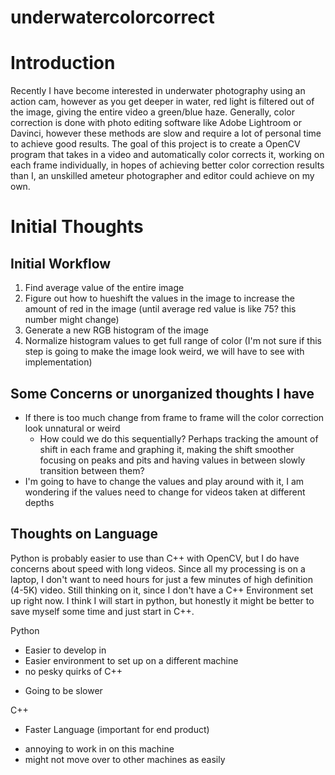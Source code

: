 # underwatercolorcorrect
# Introduction
Recently I have become interested in underwater photography using an action cam, however as you get deeper in water, red light is filtered out of the image, giving the entire video a green/blue haze. Generally, color correction is done with photo editing software like Adobe Lightroom or Davinci, however these methods are slow and require a lot of personal time to achieve good results. The goal of this project is to create a OpenCV program that takes in a video and automatically color corrects it, working on each frame individually, in hopes of achieving better color correction results than I, an unskilled ameteur photographer and editor could achieve on my own.


# Initial Thoughts
## Initial Workflow
1. Find average value of the entire image
2. Figure out how to hueshift the values in the image to increase the amount of red in the image (until average red value is like 75? this number might change)
3. Generate a new RGB histogram of the image
4. Normalize histogram values to get full range of color (I'm not sure if this step is going to make the image look weird, we will have to see with implementation)

## Some Concerns or unorganized thoughts I have
- If there is too much change from frame to frame will the color correction look unnatural or weird
  - How could we do this sequentially? Perhaps tracking the amount of shift in each frame and graphing it, making the shift smoother focusing on peaks and pits and having values in between slowly transition between them?
- I'm going to have to change the values and play around with it, I am wondering if the values need to change for videos taken at different depths


## Thoughts on Language
Python is probably easier to use than C++ with OpenCV, but I do have concerns about speed with long videos. Since all my processing is on a laptop, I don't want to need hours for just a few minutes of high definition (4-5K) video. Still thinking on it, since I don't have a C++ Environment set up right now. I think I will start in python, but honestly it might be better to save myself some time and just start in C++.

Python
+ Easier to develop in
+ Easier environment to set up on a different machine
+ no pesky quirks of C++
- Going to be slower

C++
+ Faster Language (important for end product)
- annoying to work in on this machine
- might not move over to other machines as easily
